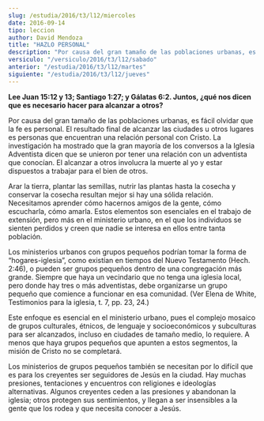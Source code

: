 ```yaml
---
slug: /estudia/2016/t3/l12/miercoles
date: 2016-09-14
tipo: leccion
author: David Mendoza
title: "HAZLO PERSONAL"
description: "Por causa del gran tamaño de las poblaciones urbanas, es fácil olvidar que la  fe es personal. El resultado final de alcanzar las ciudades u otros lugares es  personas que encuentran una relación personal con Cristo."
versiculo: "/versiculo/2016/t3/l12/sabado"
anterior: "/estudia/2016/t3/l12/martes"
siguiente: "/estudia/2016/t3/l12/jueves"
---
```


**Lee Juan 15:12 y 13; Santiago 1:27; y Gálatas 6:2. Juntos, ¿qué nos dicen que es necesario hacer para alcanzar a otros?**

Por causa del gran tamaño de las poblaciones urbanas, es fácil olvidar que la fe es personal. El resultado final de alcanzar las ciudades u otros lugares es personas que encuentran una relación personal con Cristo. La investigación ha mostrado que la gran mayoría de los conversos a la Iglesia Adventista dicen que se unieron por tener una relación con un adventista que conocían. El alcanzar a otros involucra la muerte al yo y estar dispuestos a trabajar para el bien de otros.

Arar la tierra, plantar las semillas, nutrir las plantas hasta la cosecha y conservar la cosecha resultan mejor si hay una sólida relación. Necesitamos aprender cómo hacernos amigos de la gente, cómo escucharla, cómo amarla. Estos elementos son esenciales en el trabajo de extensión, pero más en el ministerio urbano, en el que los individuos se sienten perdidos y creen que nadie se interesa en ellos entre tanta población.

Los ministerios urbanos con grupos pequeños podrían tomar la forma de “hogares-iglesia”, como existían en tiempos del Nuevo Testamento (Hech. 2:46), o pueden ser grupos pequeños dentro de una congregación más grande. Siempre que haya un vecindario que no tenga una iglesia local, pero donde hay tres o más adventistas, debe organizarse un grupo pequeño que comience a funcionar en esa comunidad. (Ver Elena de White, Testimonios para la iglesia, t. 7, pp. 23, 24.)

Este enfoque es esencial en el ministerio urbano, pues el complejo mosaico de grupos culturales, étnicos, de lenguaje y socioeconómicos y subculturas para ser alcanzados, incluso en ciudades de tamaño medio, lo requiere. A menos que haya grupos pequeños que apunten a estos segmentos, la misión de Cristo no se completará.

Los ministerios de grupos pequeños también se necesitan por lo difícil que es para los creyentes ser seguidores de Jesús en la ciudad. Hay muchas presiones, tentaciones y encuentros con religiones e ideologías alternativas. Algunos creyentes ceden a las presiones y abandonan la iglesia; otros protegen sus sentimientos, y llegan a ser insensibles a la gente que los rodea y que necesita conocer a Jesús.
